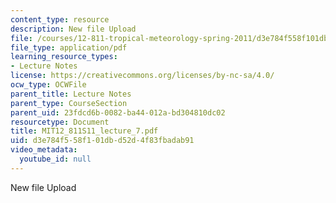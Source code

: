 ```yaml
---
content_type: resource
description: New file Upload
file: /courses/12-811-tropical-meteorology-spring-2011/d3e784f558f101dbd52d4f83fbadab91_MIT12_811S11_lecture_7.pdf
file_type: application/pdf
learning_resource_types:
- Lecture Notes
license: https://creativecommons.org/licenses/by-nc-sa/4.0/
ocw_type: OCWFile
parent_title: Lecture Notes
parent_type: CourseSection
parent_uid: 23fdcd6b-0082-ba44-012a-bd304810dc02
resourcetype: Document
title: MIT12_811S11_lecture_7.pdf
uid: d3e784f5-58f1-01db-d52d-4f83fbadab91
video_metadata:
  youtube_id: null
---
```

New file Upload